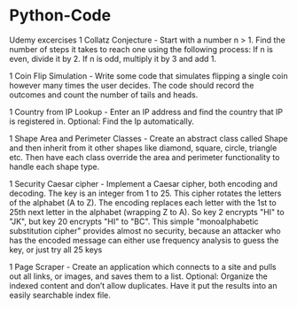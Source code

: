 # Python-Code
Udemy excercises
1 Collatz Conjecture - Start with a number n > 1. Find the number of steps it takes to reach one using the following process: If n is even, divide it by 2. If n is odd, multiply it by 3 and add 1.

1 Coin Flip Simulation - Write some code that simulates flipping a single coin however many times the user decides. The code should record the outcomes and count the number of tails and heads.

1 Country from IP Lookup - Enter an IP address and find the country that IP is registered in. Optional: Find the Ip automatically.

1 Shape Area and Perimeter Classes - Create an abstract class called Shape and then inherit from it other shapes like diamond, square, circle, triangle etc. Then have each class override the area and perimeter functionality to handle each shape type.

1 Security Caesar cipher - Implement a Caesar cipher, both encoding and decoding. The key is an integer from 1 to 25. This cipher rotates the letters of the alphabet (A to Z). The encoding replaces each letter with the 1st to 25th next letter in the alphabet (wrapping Z to A). So key 2 encrypts "HI" to "JK", but key 20 encrypts "HI" to "BC". This simple "monoalphabetic substitution cipher" provides almost no security, because an attacker who has the encoded message can either use frequency analysis to guess the key, or just try all 25 keys

1 Page Scraper - Create an application which connects to a site and pulls out all links, or images, and saves them to a list. Optional: Organize the indexed content and don’t allow duplicates. Have it put the results into an easily searchable index file.
